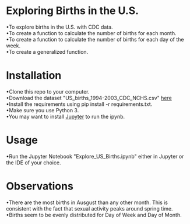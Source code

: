 # Exploring Births in the U.S.
•To explore births in the U.S. with CDC data.  
•To create a function to calculate the number of births for each month.  
•To create a function to calculate the number of births for each day of the week.  
•To create a generalized function.

# Installation
•Clone this repo to your computer.  
•Download the dataset "US_births_1994-2003_CDC_NCHS.csv" [here](https://github.com/fivethirtyeight/data/tree/master/births)  
•Install the requirements using pip install -r requirements.txt.  
•Make sure you use Python 3.  
•You may want to install [Jupyter](http://jupyter.org/install) to run the ipynb.

# Usage
•Run the Jupyter Notebook "Explore_US_Births.ipynb" either in Jupyter or the IDE of your choice.

# Observations
•There are the most births in Ausgust than any other month. This is consistent with the fact that sexual activity peaks around spring time.  
•Births seem to be evenly distributed for Day of Week and Day of Month.
